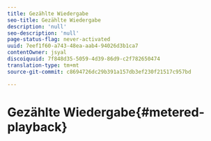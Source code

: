 ```yaml
---
title: Gezählte Wiedergabe
seo-title: Gezählte Wiedergabe
description: 'null'
seo-description: 'null'
page-status-flag: never-activated
uuid: 7eef1f60-a743-48ea-aab4-94026d3b1ca7
contentOwner: jsyal
discoiquuid: 7f848d35-5059-4d39-86d9-c2f782650474
translation-type: tm+mt
source-git-commit: c8694726dc29b391a157db3ef230f21517c957bd

---
```



# Gezählte Wiedergabe{#metered-playback}

